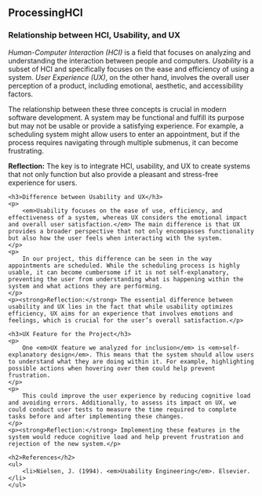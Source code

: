 <!DOCTYPE html>
<html lang="en">
<body>
    <h2>ProcessingHCI</h2>
    <h3>Relationship between HCI, Usability, and UX</h3>
    <p>
        <em>Human-Computer Interaction (HCI)</em> is a field that focuses on analyzing and understanding the interaction between people and computers. <em>Usability</em> is a subset of HCI and specifically focuses on the ease and efficiency of using a system. <em>User Experience (UX)</em>, on the other hand, involves the overall user perception of a product, including emotional, aesthetic, and accessibility factors.
    </p>
    <p>
        The relationship between these three concepts is crucial in modern software development. A system may be functional and fulfill its purpose but may not be usable or provide a satisfying experience. For example, a scheduling system might allow users to enter an appointment, but if the process requires navigating through multiple submenus, it can become frustrating.
    </p>
    <p><strong>Reflection:</strong> The key is to integrate HCI, usability, and UX to create systems that not only function but also provide a pleasant and stress-free experience for users.</p>
    
    <h3>Difference between Usability and UX</h3>
    <p>
        <em>Usability focuses on the ease of use, efficiency, and effectiveness of a system, whereas UX considers the emotional impact and overall user satisfaction.</em> The main difference is that UX provides a broader perspective that not only encompasses functionality but also how the user feels when interacting with the system.
    </p>
    <p>
        In our project, this difference can be seen in the way appointments are scheduled. While the scheduling process is highly usable, it can become cumbersome if it is not self-explanatory, preventing the user from understanding what is happening within the system and what actions they are performing.
    </p>
    <p><strong>Reflection:</strong> The essential difference between usability and UX lies in the fact that while usability optimizes efficiency, UX aims for an experience that involves emotions and feelings, which is crucial for the user’s overall satisfaction.</p>
    
    <h3>UX Feature for the Project</h3>
    <p>
        One <em>UX feature we analyzed for inclusion</em> is <em>self-explanatory design</em>. This means that the system should allow users to understand what they are doing within it. For example, highlighting possible actions when hovering over them could help prevent frustration.
    </p>
    <p>
        This could improve the user experience by reducing cognitive load and avoiding errors. Additionally, to assess its impact on UX, we could conduct user tests to measure the time required to complete tasks before and after implementing these changes.
    </p>
    <p><strong>Reflection:</strong> Implementing these features in the system would reduce cognitive load and help prevent frustration and rejection of the new system.</p>
    
    <h2>References</h2>
    <ul>
        <li>Nielsen, J. (1994). <em>Usability Engineering</em>. Elsevier.</li>
    </ul>
</body>
</html>

